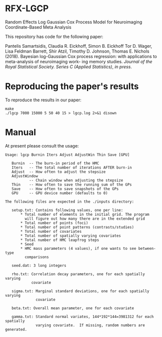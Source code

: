 # RFX-LGCP
Random Effects Log Gaussian Cox Process Model for Neuroimaging Coordinate-Based Meta Analysis

This repository has code for the following paper:

Pantelis Samartsidis,
Claudia R. Eickhoff,
Simon B. Eickhoff
Tor D. Wager,
Lisa Feldman Barrett,
Shir Atzil,
Timothy D. Johnson,
Thomas E. Nichols (2018).
Bayesian log-Gaussian Cox process regression: with applications to meta-analysis of neuroimaging work- ing memory studies. _Journal of the Royal Statistical Society. Series C (Applied Statistics)_, _in press_.

# Reproducing the paper's results

To reproduce the results in our paper:

```console
make
./lgcp 7000 15000 5 50 40 15 > lgcp.log 2>&1 disown
```

# Manual

At present please consult the usage:
```
Usage: lgcp Burnin Iters Adjust AdjustWin Thin Save [GPU]

   Burnin  -- The burn-in period of the HMC
   Iters   -- The total number of iterations AFTER burn-in
   Adjust  -- How often to adjust the stepsize
   AdjustWindow
           -- Chain window when adjusting the stepsize
   Thin    -- How often to save the running sum of the GPs
   Save    -- How often to save snapshots of the GPs
   GPU     -- GPU device number (defaults to 0)

The following files are expected in the ./inputs directory:

   setup.txt: Contains following values, one per line:
       * Total number of elements in the initial grid. The program
         will figure out how many there are in the extended grid
       * Total number of points (foci)
       * Total number of point patterns (contrasts/studies)
       * Total number of covariates
       * Total number of spatially varying covariates
       * Total number of HMC leapfrog steps
       * Seed
       * HMC mass parameters (4 values), if one wants to see between-type
         comparisons

   seed.dat: 3 long integers

   rho.txt: Correlation decay parameters, one for each spatially varying
            covariate

   sigma.txt: Marginal standard deviations, one for each spatially varying
              covariate

   beta.txt: Overall mean parameter, one for each covariate

   gamma.txt: Standard normal variates, 144*192*144=3981312 for each spatially 
              varying covariate.  If missing, random numbers are generated.
```
